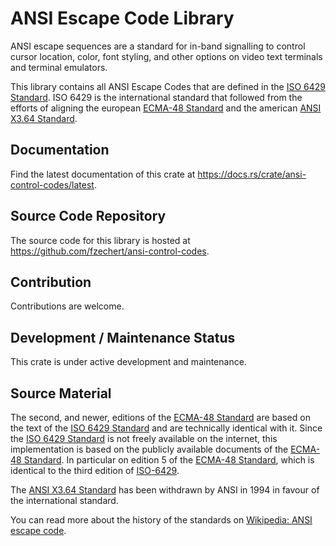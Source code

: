 # ANSI Escape Code Library

ANSI escape sequences are a standard for in-band signalling to control cursor location, color, font styling, and
other options on video text terminals and terminal emulators.

This library contains all ANSI Escape Codes that are defined in the [ISO 6429 Standard][iso-6429]. ISO 6429 is
the international standard that followed from the efforts of aligning the european [ECMA-48 Standard][ecma-48] and
the american [ANSI X3.64 Standard][ansi-x364].

## Documentation

Find the latest documentation of this crate at <https://docs.rs/crate/ansi-control-codes/latest>.

## Source Code Repository

The source code for this library is hosted at <https://github.com/fzechert/ansi-control-codes>.

## Contribution

Contributions are welcome.

## Development / Maintenance Status

This crate is under active development and maintenance.

## Source Material

The second, and newer, editions of the [ECMA-48 Standard][ecma-48] are based on the text of the
[ISO 6429 Standard][iso-6429] and are technically identical with it. Since the [ISO 6429 Standard][iso-6429] is not
freely available on the internet, this implementation is based on the publicly available documents of the
[ECMA-48 Standard][ecma-48]. In particular on edition 5 of the [ECMA-48 Standard][ecma-48], which is identical to
the third edition of [ISO-6429][iso-6429].

The [ANSI X3.64 Standard][ansi-x364] has been withdrawn by ANSI in 1994 in favour of the international standard.

You can read more about the history of the standards on [Wikipedia: ANSI escape code][wikipedia-ansi].

[ansi-x364]: https://nvlpubs.nist.gov/nistpubs/Legacy/FIPS/fipspub86.pdf
[ascii-table]: https://en.wikipedia.org/wiki/ASCII#/media/File:USASCII_code_chart.png
[ecma-48]: https://www.ecma-international.org/publications-and-standards/standards/ecma-48/
[iso-6429]: https://www.iso.org/standard/12782.html
[wikipedia-ansi]: https://en.wikipedia.org/wiki/ANSI_escape_code
